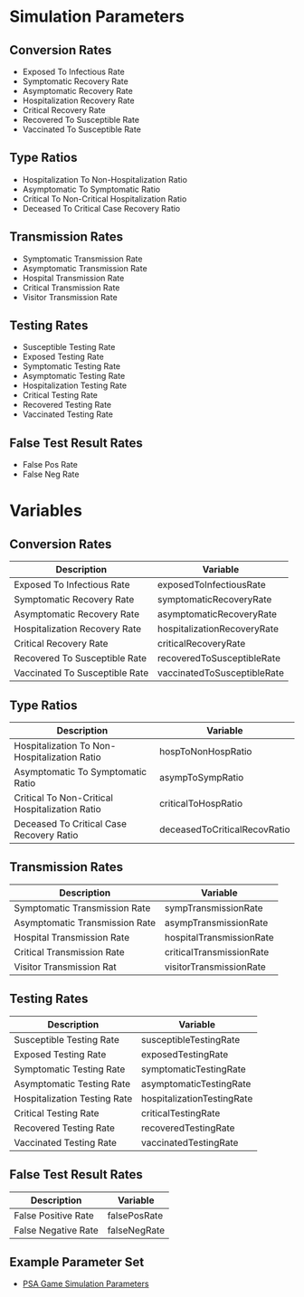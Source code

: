 # Simulation Parameters

## Conversion Rates

- Exposed To Infectious Rate 
- Symptomatic Recovery Rate 
- Asymptomatic Recovery Rate 
- Hospitalization Recovery Rate 
- Critical Recovery Rate 
- Recovered To Susceptible Rate 
- Vaccinated To Susceptible Rate

## Type Ratios
- Hospitalization To Non-Hospitalization Ratio 
- Asymptomatic To Symptomatic Ratio 
- Critical To Non-Critical Hospitalization Ratio 
- Deceased To Critical Case Recovery Ratio 

## Transmission Rates
- Symptomatic Transmission Rate 
- Asymptomatic Transmission Rate 
- Hospital Transmission Rate 
- Critical Transmission Rate 
- Visitor Transmission Rate 

## Testing Rates
- Susceptible Testing Rate 
- Exposed Testing Rate 
- Symptomatic Testing Rate 
- Asymptomatic Testing Rate 
- Hospitalization Testing Rate 
- Critical Testing Rate 
- Recovered Testing Rate 
- Vaccinated Testing Rate 

## False Test Result Rates
- False Pos Rate 
- False Neg Rate 

# Variables

## Conversion Rates

| Description                    | Variable                    |
|--------------------------------|-----------------------------|
|   Exposed To Infectious Rate   | exposedToInfectiousRate     |
|    Symptomatic Recovery Rate   | symptomaticRecoveryRate     |
| Asymptomatic Recovery Rate     | asymptomaticRecoveryRate    |
| Hospitalization Recovery Rate  | hospitalizationRecoveryRate |
| Critical Recovery Rate         | criticalRecoveryRate        |
| Recovered To Susceptible Rate  | recoveredToSusceptibleRate  |
| Vaccinated To Susceptible Rate | vaccinatedToSusceptibleRate |

## Type Ratios

| Description                                    | Variable                     |
|------------------------------------------------|------------------------------|
|  Hospitalization To Non-Hospitalization Ratio  | hospToNonHospRatio           |
|        Asymptomatic To Symptomatic Ratio       | asympToSympRatio             |
| Critical To Non-Critical Hospitalization Ratio | criticalToHospRatio          |
| Deceased To Critical Case Recovery Ratio       | deceasedToCriticalRecovRatio |


## Transmission Rates

| Description                    | Variable                 |
|--------------------------------|--------------------------|
| Symptomatic Transmission Rate  | sympTransmissionRate     |
| Asymptomatic Transmission Rate | asympTransmissionRate    |
| Hospital Transmission Rate     | hospitalTransmissionRate |
| Critical Transmission Rate     | criticalTransmissionRate |
| Visitor Transmission Rat       | visitorTransmissionRate  |

## Testing Rates

| Description                  | Variable                   |
|------------------------------|----------------------------|
| Susceptible Testing Rate     | susceptibleTestingRate     |
| Exposed Testing Rate         | exposedTestingRate         |
| Symptomatic Testing Rate     | symptomaticTestingRate     |
| Asymptomatic Testing Rate    | asymptomaticTestingRate    |
| Hospitalization Testing Rate | hospitalizationTestingRate |
| Critical Testing Rate        | criticalTestingRate        |
| Recovered Testing Rate       | recoveredTestingRate       |
| Vaccinated Testing Rate      | vaccinatedTestingRate      |


## False Test Result Rates

| Description         | Variable     |
|---------------------|--------------|
| False Positive Rate | falsePosRate |
| False Negative Rate | falseNegRate |

## Example Parameter Set
- [PSA Game Simulation Parameters](/json/parameters/SeirModelParams_PsaGame_2022-09-06-1049.json)
